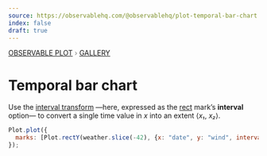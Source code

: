 ```yaml
---
source: https://observablehq.com/@observablehq/plot-temporal-bar-chart
index: false
draft: true
---
```


<div style="color: grey; font: 13px/25.5px var(--sans-serif); text-transform: uppercase;"><h1 style="display: none;">Plot: Temporal bar chart</h1><a href="/plot">Observable Plot</a> › <a href="/@observablehq/plot-gallery">Gallery</a></div>

# Temporal bar chart

Use the [interval transform](https://observablehq.com/plot/transforms/interval) —here, expressed as the [rect](https://observablehq.com/plot/marks/rect) mark’s **interval** option— to convert a single time value in _x_ into an extent ⟨_x₁_, _x₂_⟩.

```js echo
Plot.plot({
  marks: [Plot.rectY(weather.slice(-42), {x: "date", y: "wind", interval: "day"}), Plot.ruleY([0])]
});
```

